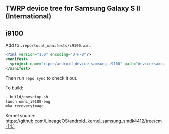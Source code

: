 ## TWRP device tree for Samsung Galaxy S II (International)
## i9100

Add to `.repo/local_manifests/i9100.xml`:

```xml
<?xml version="1.0" encoding="UTF-8"?>
<manifest>
  <project name="ripee/android_device_samsung_i9100" path="device/samsung/i9100" remote="github" revision="android-7.1" />
</manifest>
```

Then run `repo sync` to check it out.

To build:

```sh
. build/envsetup.sh
lunch omni_i9100-eng
mka recoveryimage
```

Kernel source: https://github.com/LineageOS/android_kernel_samsung_smdk4412/tree/cm-14.1
